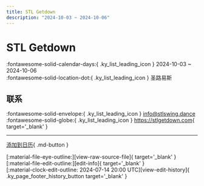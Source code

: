 ```yaml
---
title: STL Getdown
description: "2024-10-03 ~ 2024-10-06"
---
```


# STL Getdown 

:fontawesome-solid-calendar-days:{ .ky_list_leading_icon } 2024-10-03 ~ 2024-10-06  
:fontawesome-solid-location-dot:{ .ky_list_leading_icon } 圣路易斯  

## 联系

:fontawesome-solid-envelope:{ .ky_list_leading_icon } <info@stlswing.dance>  
:fontawesome-solid-globe:{ .ky_list_leading_icon } <https://stlgetdown.com>{ target='_blank' }  

---

[添加到日历](https://swing.news/ics/zh-Hans/2024/us/stl-getdown-2024.ics){ .md-button }

<div class="ky_page_footer" markdown>
<div class="ky_page_footer_trailing" markdown="span">
[:material-file-eye-outline:][view-raw-source-file]{ target='_blank' }
[:material-file-edit-outline:][edit-info]{ target='_blank' }
</div>
<div class="ky_page_footer_leading" markdown="span">
[:material-clock-edit-outline: 2024-07-14 20:00 UTC][view-edit-history]{ .ky_page_footer_history_button target='_blank' }
</div>
</div>

[view-raw-source-file]: https://github.com/swingdance/events/blob/main/2024/us/stl-getdown-2024.json "查看原始源文件"
[edit-info]: https://github.com/swingdance/events/issues/new?assignees=&labels=update+event&projects=&template=03-update_entity.yml&title=%5B2024%2Fus%5D%20STL%20Getdown&region=us&year=2024&id=stl-getdown-2024&name=STL%20Getdown&org_id= "编辑信息"

[view-edit-history]: https://github.com/swingdance/events/commits/main/2024/us/stl-getdown-2024.json "查看编辑历史"

